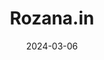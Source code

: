 ---  
layout: startup_page  
title: "Rozana.in"  
id: "rozana.in"  
permalink: "/rozanainrozana.in03062024/"  
website: "https://www.rozana.in/"  
funding_round: "Series A"  
funding_amount: "$22.5M"  
investors: "Bertelsmann India Investments, Fireside Ventures"  
about: "Rozana.in is a rural commerce startup offering over 5,000 products to consumers in over 12,000 villages across Uttar Pradesh and Haryana. It utilizes a network of 18,000 hyperlocal delivery partners, primarily women, to reach its customers and aims to empower rural communities with access to essential products through its e-commerce platform."  
markets: "E-commerce, Rural Commerce, online marketplace, online dailyneeds, online grocery, grocery at doorstep, peer ecommerce, internet, doorstep delivery, food online, organic online, marketplace, 24 hours delivery, dailyneeds, Express Deliveries, Home Delivered, India’s premier online market, freshest fruits, warehouses, farm fresh, and fresh vegetables"  
hq: "New Delhi , Delhi, India"  
founded_year: "2020"  
linkedin: "https://www.linkedin.com/company/rozana"  
twitter: ""  
instagram: ""  
facebook: ""  
crunchbase: "https://www.crunchbase.com/organization/rozana?utm_source=linkedin&utm_medium=referral&utm_campaign=linkedin_companies&utm_content=profile_cta_anon&trk=funding_crunchbase"  
pitchbook: ""  

date_display: "06-Mar-2024"  
date: "2024-03-06"

# SEO Optimization  
meta_title: "Rozana.in - Series A Funding ($22.5M)"  
meta_description: "Rozana.in, Rozana.in is a rural commerce startup offering over 5,000 products to consumers in over 12,000 villages across Uttar Pradesh and Haryana. It utilizes ..."  
meta_keywords: "Rozana.in, E-commerce, Rural Commerce, online marketplace, online dailyneeds, online grocery, grocery at doorstep, peer ecommerce, internet, doorstep delivery, food online, organic online, marketplace, 24 hours delivery, dailyneeds, Express Deliveries, Home Delivered, India’s premier online market, freshest fruits, warehouses, farm fresh, and fresh vegetables, Series A funding"  
canonical_url: "https://startup.projectstartups.com/rozanainrozana.in03062024/"  
---
